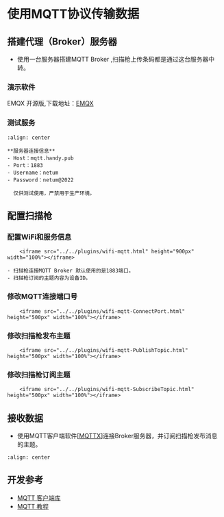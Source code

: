 # 使用MQTT协议传输数据


## 搭建代理（Broker）服务器
- 使用一台服务器搭建MQTT Broker ,扫描枪上传条码都是通过这台服务器中转。

### 演示软件
EMQX 开源版,下载地址：[EMQX](https://github.com/emqx/emqx/releases)

### 测试服务

```{figure} ../../media/wifi-emqx.png
:align: center
```

```{note}
**服务器连接信息** 
- Host：mqtt.handy.pub
- Port：1883
- Username：netum
- Password：netum@2022
  
  仅供测试使用，严禁用于生产环境。
```

## 配置扫描枪

### 配置WiFi和服务信息
```{raw} html
    <iframe src="../../plugins/wifi-mqtt.html" height="900px" width="100%"></iframe>
```

```{note}
- 扫描枪连接MQTT Broker 默认使用的是1883端口。
- 扫描枪订阅的主题内容为设备ID。
```

### 修改MQTT连接端口号
```{raw} html
    <iframe src="../../plugins/wifi-mqtt-ConnectPort.html" height="500px" width="100%"></iframe>
```

### 修改扫描枪发布主题
```{raw} html
    <iframe src="../../plugins/wifi-mqtt-PublishTopic.html" height="500px" width="100%"></iframe>
```

### 修改扫描枪订阅主题
```{raw} html
    <iframe src="../../plugins/wifi-mqtt-SubscribeTopic.html" height="500px" width="100%"></iframe>
```

## 接收数据

- 使用MQTT客户端软件[[MQTTX](https://mqttx.app/)]连接Broker服务器，并订阅扫描枪发布消息的主题。


```{figure} ../../media/wifi-mqttx.png
:align: center
```


## 开发参考
- [MQTT 客户端库](https://www.emqx.com/zh/mqtt-client-sdk)
- [MQTT 教程](https://www.emqx.com/zh/mqtt-guide)
